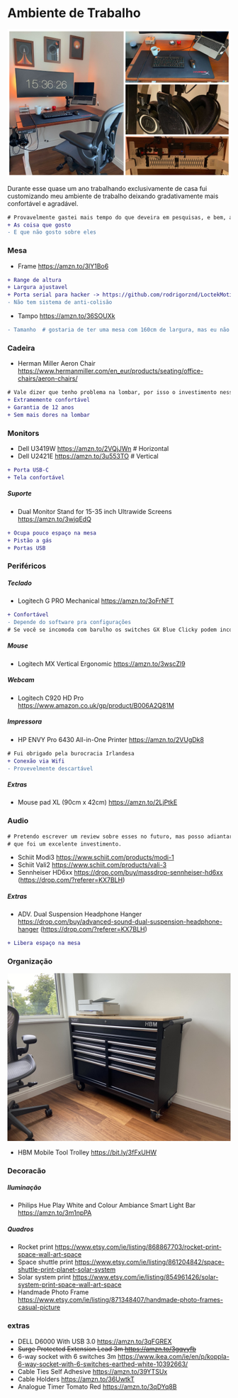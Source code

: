 # Ambiente de Trabalho

![desk](./images/desk.png)

Durante esse quase um ano trabalhando exclusivamente de casa fui customizando meu ambiente de trabalho deixando gradativamente mais confortável e agradável.

 ```diff
# Provavelmente gastei mais tempo do que deveira em pesquisas, e bem, aqui estão meus achados
+ As coisa que gosto
- E que não gosto sobre eles
 ```

### Mesa
- Frame https://amzn.to/3lY1Bo6
```diff
+ Range de altura
+ Largura ajustavel
+ Porta serial para hacker -> https://github.com/rodrigorznd/LoctekMotion_ArduinoIoTCloud
- Não tem sistema de anti-colisão
```
- Tampo https://amzn.to/36SOUXk
```diff
- Tamanho  # gostaria de ter uma mesa com 160cm de largura, mas eu não tenho espaço sufiente
```

### Cadeira
- Herman Miller Aeron Chair https://www.hermanmiller.com/en_eur/products/seating/office-chairs/aeron-chairs/
```diff
# Vale dizer que tenho problema na lombar, por isso o investimento nessa cadeira
+ Extramemente confortável
+ Garantia de 12 anos
+ Sem mais dores na lombar 
```

### Monitors
- Dell U3419W https://amzn.to/2VQjJWn  # Horizontal
- Dell U2421E https://amzn.to/3u553TO  # Vertical

```diff
+ Porta USB-C
+ Tela confortável
```
##### Suporte
- Dual Monitor Stand for 15-35 inch Ultrawide Screens https://amzn.to/3wjqEdQ
```diff
+ Ocupa pouco espaço na mesa
+ Pistão a gás
+ Portas USB
```

### Periféricos
##### Teclado
- Logitech G PRO Mechanical https://amzn.to/3oFrNFT
```diff
+ Confortável
- Depende do software pra configurações
# Se você se incomoda com barulho os switches GX Blue Clicky podem incomodar bastante
```
##### Mouse
- Logitech MX Vertical Ergonomic https://amzn.to/3wscZl9

##### Webcam
- Logitech C920 HD Pro https://www.amazon.co.uk/gp/product/B006A2Q81M

##### Impressora
- HP ENVY Pro 6430 All-in-One Printer https://amzn.to/2VUgDk8

```diff
# Fui obrigado pela burocracia Irlandesa
+ Conexão via Wifi
- Provevelmente descartável 
```
##### Extras
- Mouse pad XL (90cm x 42cm) https://amzn.to/2LjPtkE

### Audio
```diff
# Pretendo escrever um review sobre esses no futuro, mas posso adiantar 
# que foi um excelente investimento.
```
- Schiit Modi3 https://www.schiit.com/products/modi-1
- Schiit Vali2 https://www.schiit.com/products/vali-3
- Sennheiser HD6xx https://drop.com/buy/massdrop-sennheiser-hd6xx (https://drop.com/?referer=KX7BLH)
##### Extras 
- ADV. Dual Suspension Headphone Hanger https://drop.com/buy/advanced-sound-dual-suspension-headphone-hanger (https://drop.com/?referer=KX7BLH)
```diff
+ Libera espaço na mesa
```

### Organização
![tool-trolley](./images/tool-trolley.JPG)
- HBM Mobile Tool Trolley https://bit.ly/3fFxUHW

### Decoracão

##### Iluminação
- Philips Hue Play White and Colour Ambiance Smart Light Bar https://amzn.to/3m1npPA
##### Quadros
- Rocket print https://www.etsy.com/ie/listing/868867703/rocket-print-space-wall-art-space
- Space shuttle print https://www.etsy.com/ie/listing/861204842/space-shuttle-print-planet-solar-system
- Solar system print https://www.etsy.com/ie/listing/854961426/solar-system-print-space-wall-art-space
- Handmade Photo Frame https://www.etsy.com/ie/listing/871348407/handmade-photo-frames-casual-picture

### extras
- DELL D6000 With USB 3.0 https://amzn.to/3qFGREX
- ~~Surge Protected Extension Lead 3m https://amzn.to/3gqvyfb~~
- 6-way socket with 6 switches 3m https://www.ikea.com/ie/en/p/koppla-6-way-socket-with-6-switches-earthed-white-10392663/
- Cable Ties Self Adhesive https://amzn.to/39YTSUx
- Cable Holders https://amzn.to/36UwtkT
- Analogue Timer Tomato Red  https://amzn.to/3qDYq8B
